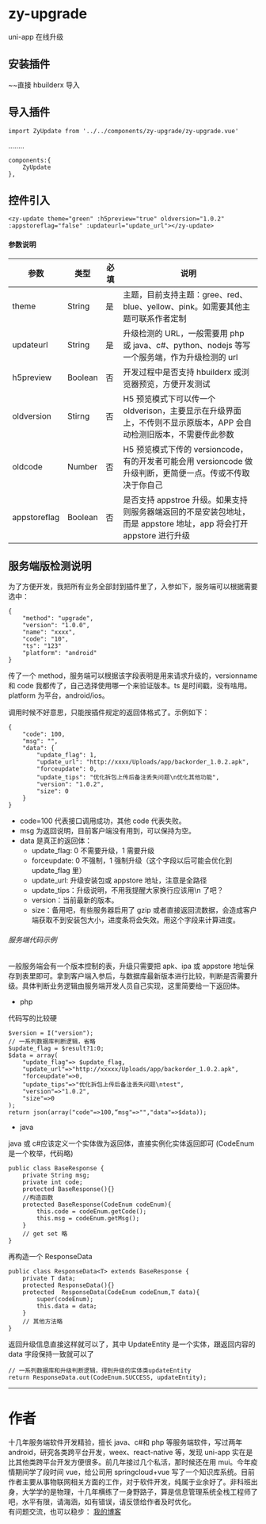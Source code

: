 # zy-upgrade
uni-app 在线升级

## 安装插件

~~直接 hbuilderx 导入

## 导入插件

```
import ZyUpdate from '../../components/zy-upgrade/zy-upgrade.vue'
```

........

```
components:{
	ZyUpdate
},
```

## 控件引入

```
<zy-update theme="green" :h5preview="true" oldversion="1.0.2" :appstoreflag="false" :updateurl="update_url"></zy-update>
```

#### 参数说明

| 参数         | 类型    | 必填 | 说明                                                                                                               |
| ------------ | ------- | ---- | ------------------------------------------------------------------------------------------------------------------ |
| theme        | String  | 是   | 主题，目前支持主题：gree、red、blue、yellow、pink。如需要其他主题可联系作者定制                                    |
| updateurl    | String  | 是   | 升级检测的 URL，一般需要用 php 或 java、c#、python、nodejs 等写一个服务端，作为升级检测的 url                      |
| h5preview    | Boolean | 否   | 开发过程中是否支持 hbuilderx 或浏览器预览，方便开发测试                                                              |
| oldversion   | Stirng  | 否   | H5 预览模式下可以传一个 oldverison，主要显示在升级界面上，不传则不显示原版本，APP 会自动检测旧版本，不需要传此参数 |
| oldcode      | Number  | 否   | H5 预览模式下传的 versioncode，有的开发者可能会用 versioncode 做升级判断，更简便一点。传或不传取决于你自己         |
| appstoreflag | Boolean | 否   | 是否支持 appstroe 升级。如果支持则服务器端返回的不是安装包地址，而是 appstore 地址，app 将会打开 appstore 进行升级 |

## 服务端版检测说明

为了方便开发，我把所有业务全部封到插件里了，入参如下，服务端可以根据需要选中：

```
{
	"method": "upgrade",
	"version": "1.0.0",
	"name": "xxxx",
	"code": "10",
	"ts": "123"
	"platform": "android"
}

```

传了一个 method，服务端可以根据该字段表明是用来请求升级的，versionname 和 code 我都传了，自己选择使用哪一个来验证版本。ts 是时间戳，没有啥用。platform 为平台，android/ios。

调用时候不好意思，只能按插件规定的返回体格式了。示例如下：

```
{
    "code": 100,
	"msg": "",
	"data": {
		"update_flag": 1,
		"update_url": "http://xxxx/Uploads/app/backorder_1.0.2.apk",
		"forceupdate": 0,
		"update_tips": "优化拆包上传后备注丢失问题\n优化其他功能",
		"version": "1.0.2",
		"size": 0
	}
}
```

- code=100 代表接口调用成功，其他 code 代表失败。<br />
- msg 为返回说明，目前客户端没有用到，可以保持为空。<br />
- data 是真正的返回体：<br />
  - update_flag: 0 不需要升级，1 需要升级<br />
  - forceupdate: 0 不强制，1 强制升级（这个字段以后可能会优化到 update_flag 里）<br />
  - update_url: 升级安装包或 appstore 地址，注意是全路径<br />
  - update_tips：升级说明，不用我提醒大家换行应该用\n 了吧？ <br />
  - version：当前最新的版本。<br />
  - size：备用吧，有些服务器启用了 gzip 或者直接返回流数据，会造成客户端获取不到安装包大小，进度条将会失效。用这个字段来计算进度。<br />

###### 服务端代码示例

一般服务端会有一个版本控制的表，升级只需要把 apk、ipa 或 appstore 地址保存到表里即可。拿到客户端入参后，与数据库最新版本进行比较，判断是否需要升级。具体判断业务逻辑由服务端开发人员自己实现，这里简要给一下返回体。

- php

代码写的比较硬

```
$version = I("version");
// 一系列数据库判断逻辑，省略
$update_flag = $result?1:0;
$data = array(
	"update_flag"=> $update_flag,
	"update_url"=>"http://xxxxx/Uploads/app/backorder_1.0.2.apk",
	"forceupdate"=>0,
	"update_tips"=>"优化拆包上传后备注丢失问题\ntest",
	"version"=>"1.0.2",
	"size"=>0
);
return json(array("code"=>100,“msg"=>"","data"=>$data));
```

- java

java 或 c#应该定义一个实体做为返回体，直接实例化实体返回即可
(CodeEnum 是一个枚举，代码略)

```
public class BaseResponse {
    private String msg;
    private int code;
    protected BaseResponse(){}
    //构造函数
    protected BaseResponse(CodeEnum codeEnum){
        this.code = codeEnum.getCode();
        this.msg = codeEnum.getMsg();
    }
	// get set 略
}
```

再构造一个 ResponseData

```
public class ResponseData<T> extends BaseResponse {
    private T data;
    protected ResponseData(){}
    protected  ResponseData(CodeEnum codeEnum,T data){
        super(codeEnum);
        this.data = data;
    }
	// 其他方法略
}
```

返回升级信息直接这样就可以了，其中 UpdateEntity 是一个实体，跟返回内容的 data 字段保持一致就可以了

```
// 一系列数据库和升级判断逻辑，得到升级的实体类updateEntity
return ResponseData.out(CodeEnum.SUCCESS, updateEntity);
```

---

# 作者

十几年服务端软件开发精验，擅长 java、c#和 php 等服务端软件，写过两年 android，研究各类跨平台开发，weex、react-native 等，发现 uni-app 实在是比其他类跨平台开发方便很多。前几年接过几个私活，那时候还在用 mui。今年疫情期间学了段时间 vue，给公司用 springcloud+vue 写了一个知识库系统。目前作者主要从事物联网相关方面的工作，对于软件开发，纯属于业余好了。非科班出身，大学学的是物理，十几年横练了一身野路子，算是信息管理系统全栈工程师了吧，水平有限，请海涵，如有错误，请反馈给作者及时优化。
<br />
有问题交流，也可以稳步：
<a href="https://zhouyu629.cnblogs.com/">我的博客</a>
